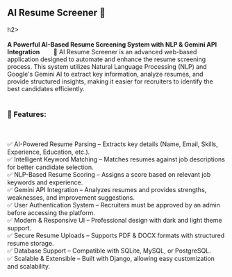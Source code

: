 <h2><b>AI Resume Screener</b> 🎯</h2>h2>
<br><br>
<b>A Powerful AI-Based Resume Screening System with NLP & Gemini API Integration</b>
&nbsp &nbsp &nbsp &nbsp🚀 AI Resume Screener is an advanced web-based application designed to automate and enhance the resume screening process. This system utilizes Natural Language Processing (NLP) and Google's Gemini AI to extract key information, analyze resumes, and provide structured insights, making it easier for recruiters to identify the best candidates efficiently.
<br><br>
<h3><b>📝 Features:</b></h3><br><br>
✅ AI-Powered Resume Parsing – Extracts key details (Name, Email, Skills, Experience, Education, etc.).<br>
✅ Intelligent Keyword Matching – Matches resumes against job descriptions for better candidate selection.<br>
✅ NLP-Based Resume Scoring – Assigns a score based on relevant job keywords and experience.<br>
✅ Gemini API Integration – Analyzes resumes and provides strengths, weaknesses, and improvement suggestions.<br>
✅ User Authentication System – Recruiters must be approved by an admin before accessing the platform.<br>
✅ Modern & Responsive UI – Professional design with dark and light theme support.<br>
✅ Secure Resume Uploads – Supports PDF & DOCX formats with structured resume storage.<br>
✅ Database Support – Compatible with SQLite, MySQL, or PostgreSQL.<br>
✅ Scalable & Extensible – Built with Django, allowing easy customization and scalability.

